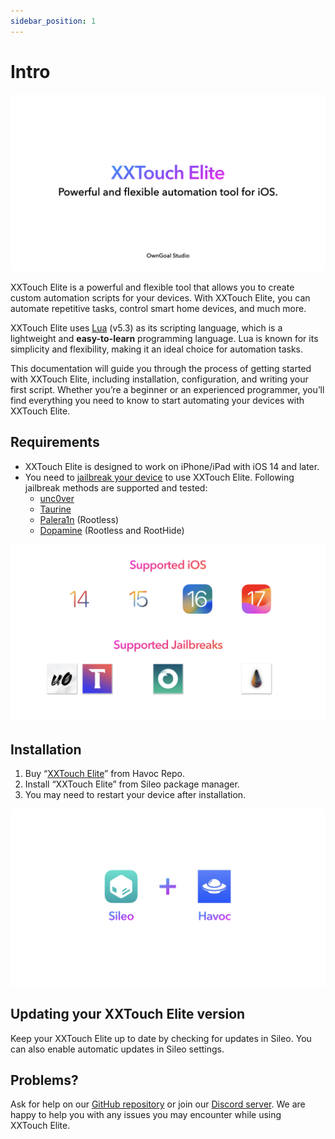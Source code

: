 ```yaml
---
sidebar_position: 1
---
```


# Intro

![Intro.001](./img/Intro.001.png)

XXTouch Elite is a powerful and flexible tool that allows you to create custom automation scripts for your devices. With XXTouch Elite, you can automate repetitive tasks, control smart home devices, and much more.

XXTouch Elite uses [Lua](https://www.lua.org/) (v5.3) as its scripting language, which is a lightweight and **easy-to-learn** programming language. Lua is known for its simplicity and flexibility, making it an ideal choice for automation tasks.

This documentation will guide you through the process of getting started with XXTouch Elite, including installation, configuration, and writing your first script. Whether you’re a beginner or an experienced programmer, you’ll find everything you need to know to start automating your devices with XXTouch Elite.

## Requirements

- XXTouch Elite is designed to work on iPhone/iPad with iOS 14 and later.
- You need to [jailbreak your device](https://ios.cfw.guide/types-of-jailbreak/) to use XXTouch Elite. Following jailbreak methods are supported and tested:
  - [unc0ver](https://unc0ver.dev/)
  - [Taurine](https://taurine.app/)
  - [Palera1n](https://palera.in/) (Rootless)
  - [Dopamine](https://ellekit.space/dopamine/) (Rootless and RootHide)

![Requirements.002](./img/Requirements.002.png)

## Installation

1. Buy “[XXTouch Elite](https://havoc.app/package/xxtouchelite)” from Havoc Repo.
2. Install “XXTouch Elite” from Sileo package manager.
3. You may need to restart your device after installation.

![Requirements.003](./img/Requirements.003.png)

## Updating your XXTouch Elite version

Keep your XXTouch Elite up to date by checking for updates in Sileo. You can also enable automatic updates in Sileo settings.

## Problems?

Ask for help on our [GitHub repository](https://github.com/OwnGoalStudio/XXTouchElite/issues) or join our [Discord server](https://discord.gg/RTyMX6c9). We are happy to help you with any issues you may encounter while using XXTouch Elite.
